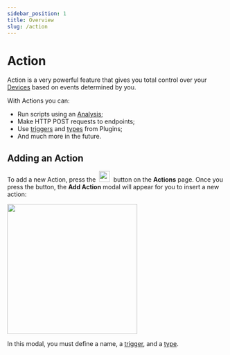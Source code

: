 ```yaml
---
sidebar_position: 1
title: Overview
slug: /action
---
```


# Action

Action is a very powerful feature that gives you total control over your [Devices](/device) based on events determined by you.

With Actions you can:

- Run scripts using an [Analysis](/analysis);
- Make HTTP POST requests to endpoints;
- Use [triggers](/action/trigger) and [types](/action/type) from Plugins;
- And much more in the future.


## Adding an Action

To add a new Action, press the&nbsp; <img className="inline-image" src="/img/action/add-action-button.png" height="25px" /> &nbsp;button on the **Actions** page. Once you press the button, the **Add Action** modal will appear for you to insert a new action:

<img className="big-image" src="/img/action/add-action-modal.png" height="300px" />

In this modal, you must define a name, a [trigger](/action/trigger), and a [type](/action/type).
